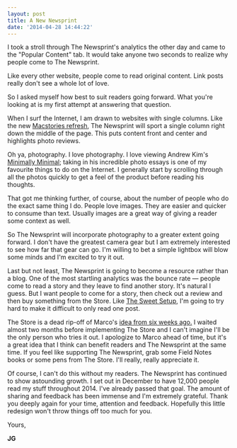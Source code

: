 ```yaml
---
layout: post
title: A New Newsprint
date: '2014-04-28 14:44:22'
---
```


<p>I took a stroll through The Newsprint's analytics the other day and came to the "Popular Content" tab. It would take anyone two seconds to realize why people come to The Newsprint.</p>

<p>Like every other website, people come to read original content. Link posts really don't see a whole lot of love.</p>

<p>So I asked myself how best to suit readers going forward. What you're looking at is my first attempt at answering that question.</p>

<p>When I surf the Internet, I am drawn to websites with single columns. Like the new <a href="http://macstories.net">Macstories refresh</a>, The Newsprint will sport a single column right down the middle of the page. This puts content front and center and highlights photo reviews.</p>

<p>Oh ya, photography. I love photography. I love viewing Andrew Kim's <a href="http://minimallyminimal.com">Minimally Minimal</a>; taking in his incredible photo essays is one of my favourite things to do on the Internet. I generally start by scrolling through all the photos quickly to get a feel of the product before reading his thoughts. </p>

<p>That got me thinking further, of course, about the number of people who do the exact same thing I do. People love images. They are easier and quicker to consume than text. Usually images are a great way of giving a reader some context as well.</p>

<p>So The Newsprint will incorporate photography to a greater extent going forward. I don't have the greatest camera gear but I am extremely interested to see how far that gear can go. I'm willing to bet a simple lightbox will blow some minds and I'm excited to try it out. </p>

<p>Last but not least, The Newsprint is going to become a resource rather than a blog. One of the most startling analytics was the bounce rate — people come to read a story and they leave to find another story. It's natural I guess. But I want people to come for a story, then check out a review and then buy something from the Store. Like <a href="http://thesweetsetup.com">The Sweet Setup</a>, I'm going to try hard to make it difficult to only read one post.</p>

<p>The Store is a dead rip-off of Marco's <a href="http://www.marco.org/2014/03/14/ending-sponsorships">idea from six weeks ago.</a> I waited almost two months before implementing The Store and I can't imagine I'll be the only person who tries it out. I apologize to Marco ahead of time, but it's a great idea that I think can benefit readers and The Newsprint at the same time. If you feel like supporting The Newsprint, grab some Field Notes books or some pens from The Store. I'll really, really appreciate it.</p>

<p>Of course, I can't do this without my readers. The Newsprint has continued to show astounding growth. I set out in December to have 12,000 people read my stuff throughout 2014. I've already passed that goal. The amount of sharing and feedback has been immense and I'm extremely grateful. Thank you deeply again for your time, attention and feedback. Hopefully this little redesign won't throw things off too much for you.</p>

<p>Yours,</p>

<p><strong>JG</strong></p>
